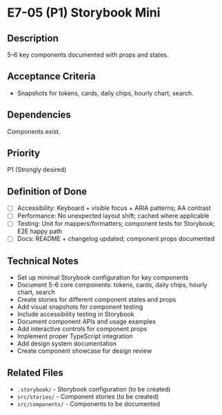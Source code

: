 # E7-05 (P1) Storybook Mini

## Description
5–6 key components documented with props and states.

## Acceptance Criteria

* Snapshots for tokens, cards, daily chips, hourly chart, search.

## Dependencies
Components exist.

## Priority
P1 (Strongly desired)

## Definition of Done
- [ ] Accessibility: Keyboard + visible focus + ARIA patterns; AA contrast
- [ ] Performance: No unexpected layout shift; cached where applicable
- [ ] Testing: Unit for mappers/formatters; component tests for Storybook; E2E happy path
- [ ] Docs: README + changelog updated; component props documented

## Technical Notes
- Set up minimal Storybook configuration for key components
- Document 5-6 core components: tokens, cards, daily chips, hourly chart, search
- Create stories for different component states and props
- Add visual snapshots for component testing
- Include accessibility testing in Storybook
- Document component APIs and usage examples
- Add interactive controls for component props
- Implement proper TypeScript integration
- Add design system documentation
- Create component showcase for design review

## Related Files
- `.storybook/` - Storybook configuration (to be created)
- `src/stories/` - Component stories (to be created)
- `src/components/` - Components to be documented
